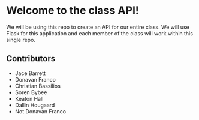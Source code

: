 # Welcome to the class API!

We will be using this repo to create an API for our entire class. We will use Flask for this application and each member of the class will work within this single repo.

## Contributors

* Jace Barrett
* Donavan Franco
* Christian Bassilios
* Soren Bybee
* Keaton Hall
* Dallin Hougaard
* Not Donavan Franco
